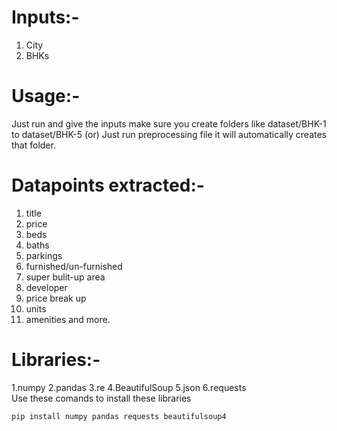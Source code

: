 # Inputs:-<br/>
1. City
2. BHKs

# Usage:-<br/>
Just run and give the inputs make sure you create folders like dataset/BHK-1 to dataset/BHK-5 (or) Just run preprocessing file it will automatically creates that folder.
# Datapoints extracted:-<br/>
1. title
2. price
3. beds
4. baths
5. parkings
6. furnished/un-furnished
7. super bulit-up area
8. developer
9. price break up
10. units
11. amenities and more.
# Libraries:-<br/>
1.numpy
2.pandas
3.re
4.BeautifulSoup
5.json
6.requests<br/>
Use these comands to install these libraries
```bash 
pip install numpy pandas requests beautifulsoup4
```
